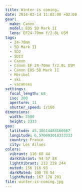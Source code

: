 ```yaml
---
title: Winter is coming…
date: 2014-02-14 11:02:00 +02:00
gear:
  make: Canon
  model: EOS 5D Mark II
  lens: EF24-70mm f/2.8L USM
tags:
  - 24-70mm
  - 5D Mark II
  - 5D2
  - 5DII
  - Canon
  - Canon EF 24-70mm f/2.8L USM
  - Canon EOS 5D Mark II
  - Méribel
  - ski
  - vacances
settings:
  focal_length: 68
  iso: 200
  aperture: 11
  shutter_speed: 1/160
dimensions:
  width: 3500
  height: 2333
geo:
  latitude: 45.38614483166667
  longitude: 6.570693018333333
  country: France
  city: Les Allues
colors:
  vibrant: 116 68 44
  darkVibrant: 94 57 38
  lightVibrant: 212 228 244
  muted: 156 116 93
  darkMuted: 100 70 54
  lightMuted: 167 178 201
file: winter-is-coming.jpg
---
```



